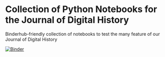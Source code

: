 # Collection of Python Notebooks for the Journal of Digital History
Binderhub-friendly collection of notebooks to test the many feature of our Journal of Digital History

[![Binder](https://mybinder.org/badge_logo.svg)](https://mybinder.org/v2/gh/C2DH/journal-of-digital-history-executable-notebooks-python/HEAD)
